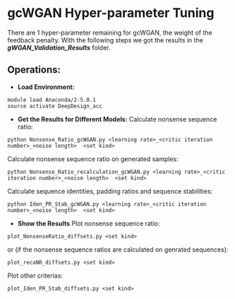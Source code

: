# gcWGAN Hyper-parameter Tuning
There are 1 hyper-parameter remaining for gcWGAN, the weight of the feedback penalty. With the following steps we got the results in the ***gWGAN_Validation_Results*** folder.

## Operations:
* **Load Environment:**
```
module load Anaconda/2-5.0.1
source activate DeepDesign_acc
```
* **Get the Results for Different Models:**
Calculate nonsense sequence ratio:
```
python Nonsense_Ratio_gcWGAN.py <learning rate>_<critic iteration number>_<noise length>  <set kind>
```
Calculate nonsense sequence ratio on generated samples:
```
python Nonsense_Ratio_recalculation_gcWGAN.py <learning rate>_<critic iteration number>_<noise length>  <set kind>
```
Calculate sequence identities, padding ratios and sequence stabilities:
```
python Iden_PR_Stab_gcWGAN.py <learning rate>_<critic iteration number>_<noise length>  <set kind>
```
* **Show the Results** 
Plot nonsense sequence ratio:
```
plot_NonsenseRatio_diffsets.py <set kind>
```
or (if the nonsense sequence ratios are calculated on genrated sequences):
```
plot_recaNR_diffsets.py <set kind>
```

Plot other criterias:
```
plot_Iden_PR_Stab_diffsets.py <set kind>
```
